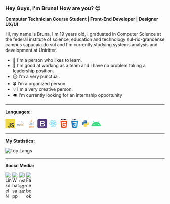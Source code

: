 <!-- About me -->
### Hey Guys, I'm Bruna! How are you? 😊

**Computer Technician Course Student | Front-End Developer | Designer UX/UI** 

Hi, my name is Bruna, I'm 19 years old, I graduated in Computer Science at the federal institute of science, education and technology sul-rio-grandense campus sapucaia do sul and I'm currently studying systems analysis and development at Uniritter. 



- 📓 I'm a person who likes to learn.
- 🤝 I'm good at working as a team and I have no problem taking a leadership position.
- ⏲️ I'm a very punctual.
- 🍀 I’m a organized person.
- 💡 I'm a very creative person.
- 👁️ I'm currently looking for an internship opportunity

-----------
<!-- Languages -->

**Languages:**

<code><img height="30" src="https://raw.githubusercontent.com/github/explore/80688e429a7d4ef2fca1e82350fe8e3517d3494d/topics/javascript/javascript.png"></code>
<code><img height="30" src="https://raw.githubusercontent.com/github/explore/80688e429a7d4ef2fca1e82350fe8e3517d3494d/topics/mysql/mysql.png"></code>
<code><img height="30" src="https://raw.githubusercontent.com/github/explore/80688e429a7d4ef2fca1e82350fe8e3517d3494d/topics/java/java.png"></code>
<code><img height="30" src="https://raw.githubusercontent.com/github/explore/80688e429a7d4ef2fca1e82350fe8e3517d3494d/topics/bootstrap/bootstrap.png"></code>
<code><img height="30" src="https://raw.githubusercontent.com/github/explore/80688e429a7d4ef2fca1e82350fe8e3517d3494d/topics/react/react.png"></code>
<code><img height="30" src="https://raw.githubusercontent.com/github/explore/80688e429a7d4ef2fca1e82350fe8e3517d3494d/topics/html/html.png"></code>
<code><img height="30" src="https://raw.githubusercontent.com/github/explore/80688e429a7d4ef2fca1e82350fe8e3517d3494d/topics/css/css.png"></code>
<code><img height="30" src="https://raw.githubusercontent.com/github/explore/80688e429a7d4ef2fca1e82350fe8e3517d3494d/topics/python/python.png"></code>
<code><img height="30" src="https://raw.githubusercontent.com/github/explore/80688e429a7d4ef2fca1e82350fe8e3517d3494d/topics/android/android.png"></code>

-----------
<!-- Statistics -->

**My Statistics:**

![Top Langs](https://github-readme-stats.vercel.app/api/top-langs/?username=eiBrunaSilva&layout=compact&theme=radical&langs_count=10)

-----------

<!-- Social Media -->

**Social Media:**

<a target="_blank" href="https://www.linkedin.com/in/bruna-nunes-silva/" />
  <img align="left" alt="LinkdeIN" width="22px" src="https://cdn.icon-icons.com/icons2/2429/PNG/512/linkedin_logo_icon_147268.png" />
</a>
<a target="_blank" href="https://api.whatsapp.com/send?phone=5551981380674">
  <img align="left" alt="Whatsapp" width="22px" src="https://logodownload.org/wp-content/uploads/2015/04/whatsapp-logo-1.png" />
</a>
<a target="_blank" href="https://www.instagram.com/eibrunasilvaa/">
  <img align="left" alt="Instagram" width="22px" src="https://upload.wikimedia.org/wikipedia/commons/thumb/a/a5/Instagram_icon.png/2048px-Instagram_icon.png" />
</a>
<a target="_blank" href="https://www.facebook.com/brunaSilva2304/">
  <img align="left" alt="Facebook" width="22px" src="http://fiqueisemcracha.com.br/wp-content/uploads/2016/11/meu-icone-do-facebook-c%C3%B3pia.png"/>
</a>






